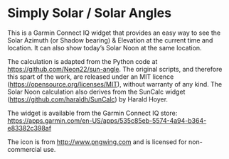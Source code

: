 # Simply Solar / Solar Angles
This is a Garmin Connect IQ widget that provides an easy way to see the Solar Azimuth (or Shadow bearing) & Elevation at the current time and location. It can also show today’s Solar Noon at the same location.

The calculation is adapted from the Python code at https://github.com/Neon22/sun-angle. The original scripts, and therefore this spart of the work, are released under an MIT licence (https://opensource.org/licenses/MIT), without warranty of any kind.
The Solar Noon calculation also derives from the SunCalc widget (https://github.com/haraldh/SunCalc) by Harald Hoyer.

The widget is available from the Garmin Connect IQ store:
https://apps.garmin.com/en-US/apps/535c85eb-5574-4a94-b364-e83382c398af

The icon is from http://www.pngwing.com and is licensed for non-commercial use.
